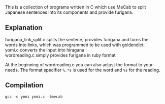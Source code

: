


This is a collection of programs written in C which use MeCab to split Japanese sentences into its components and provide furigana.

## Explanation
furigana_link_split.c splits the sentece, provides furigana and turns the words into links, which was programmed to be used with goldendict.\
yomi.c converts the input into hiragana\
wordreading.c simply provides furigana in ruby format

At the beginning of wordreading.c you can also adjust the format to your needs. The format specifier `%.*s` is used for the word and `%s` for the reading.

## Compilation
`gcc -o yomi yomi.c -lmecab`
